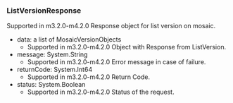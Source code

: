 ### ListVersionResponse
Supported in m3.2.0-m4.2.0
  Response object for list version on mosaic.

- data: a list of MosaicVersionObjects
  - Supported in m3.2.0-m4.2.0
  Object with Response from ListVersion.
- message: System.String
  - Supported in m3.2.0-m4.2.0
  Error message in case of failure.
- returnCode: System.Int64
  - Supported in m3.2.0-m4.2.0
  Return Code.
- status: System.Boolean
  - Supported in m3.2.0-m4.2.0
  Status of the request.
